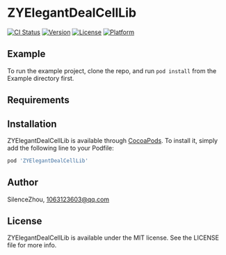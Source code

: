 # ZYElegantDealCellLib

[![CI Status](https://img.shields.io/travis/SilenceZhou/ZYElegantDealCellLib.svg?style=flat)](https://travis-ci.org/SilenceZhou/ZYElegantDealCellLib)
[![Version](https://img.shields.io/cocoapods/v/ZYElegantDealCellLib.svg?style=flat)](https://cocoapods.org/pods/ZYElegantDealCellLib)
[![License](https://img.shields.io/cocoapods/l/ZYElegantDealCellLib.svg?style=flat)](https://cocoapods.org/pods/ZYElegantDealCellLib)
[![Platform](https://img.shields.io/cocoapods/p/ZYElegantDealCellLib.svg?style=flat)](https://cocoapods.org/pods/ZYElegantDealCellLib)

## Example

To run the example project, clone the repo, and run `pod install` from the Example directory first.

## Requirements

## Installation

ZYElegantDealCellLib is available through [CocoaPods](https://cocoapods.org). To install
it, simply add the following line to your Podfile:

```ruby
pod 'ZYElegantDealCellLib'
```

## Author

SilenceZhou, 1063123603@qq.com

## License

ZYElegantDealCellLib is available under the MIT license. See the LICENSE file for more info.

